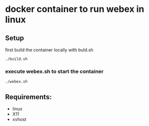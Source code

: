 # docker container to run webex in linux

## Setup

first build the container locally with buld.sh

```
./build.sh
```

### execute webex.sh to start the container

```
./webex.sh
```

## Requirements:

- linux
- X11
- xvhost
